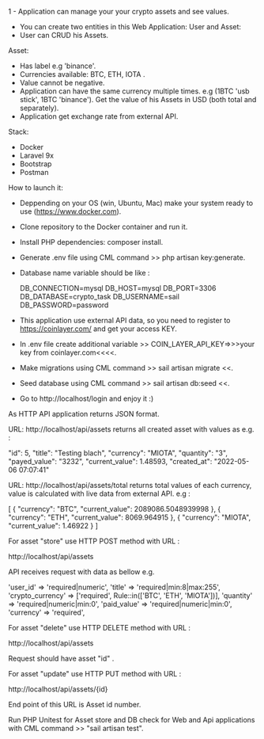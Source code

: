 1 -  Application can manage your your crypto assets and see values.

- You can create two entities in this Web Application: User and Asset:
- User can CRUD his Assets.

Asset:
- Has label e.g 'binance'.
- Currencies available: BTC, ETH, IOTA .
- Value cannot be negative.
- Application can have the same currency multiple times. e.g (1BTC 'usb stick', 1BTC 'binance'). Get the
  value of his Assets in USD (both total and separately).
- Application get exchange rate from external API.


Stack:

- Docker
- Laravel 9x
- Bootstrap
- Postman



How to launch it:
- Deppending on your OS (win, Ubuntu, Mac) make your system ready to use (https://www.docker.com).
- Clone repository to the Docker container and run it.
- Install PHP dependencies: composer install.
- Generate .env file using CML command >> php artisan key:generate.
- Database name variable should be like : 

  DB_CONNECTION=mysql
  DB_HOST=mysql
  DB_PORT=3306
  DB_DATABASE=crypto_task
  DB_USERNAME=sail
  DB_PASSWORD=password 

- This application use external API data, so you need to register to https://coinlayer.com/ and get your access KEY.
- In .env file create additional variable >> COIN_LAYER_API_KEY=>>>your key from coinlayer.com<<<<.
- Make migrations using CML command >> sail artisan migrate <<.
- Seed database using CML command >> sail artisan db:seed <<.
- Go to http://localhost/login  and enjoy it :)


As HTTP API application returns JSON format.

URL: http://localhost/api/assets  returns all created asset with values as e.g. :

"id": 5,
"title": "Testing blach",
"currency": "MIOTA",
"quantity": "3",
"payed_value": "3232",
"current_value": 1.48593,
"created_at": "2022-05-06 07:07:41"

URL: http://localhost/api/assets/total returns total values of each currency, 
value is calculated with live data from external API. e.g :

[
{
"currency": "BTC",
"current_value": 2089086.5048939998
},
{
"currency": "ETH",
"current_value": 8069.964915
},
{
"currency": "MIOTA",
"current_value": 1.46922
}
]

For asset "store"  use HTTP POST method with URL :

http://localhost/api/assets

API receives request with data as bellow e.g.

'user_id' => 'required|numeric',
'title' => 'required|min:8|max:255',
'crypto_currency' => ['required', Rule::in(['BTC', 'ETH', 'MIOTA'])],
'quantity' => 'required|numeric|min:0',
'paid_value' => 'required|numeric|min:0',
'currency' => 'required',

For asset "delete"  use HTTP DELETE method with URL :

http://localhost/api/assets

Request should have asset "id" .

For asset "update"  use HTTP PUT method with URL :

http://localhost/api/assets/{id} 

End point of this URL is Asset id number.


Run PHP Unitest for Asset store and DB check for Web and Api applications with CML command >> "sail artisan test".
